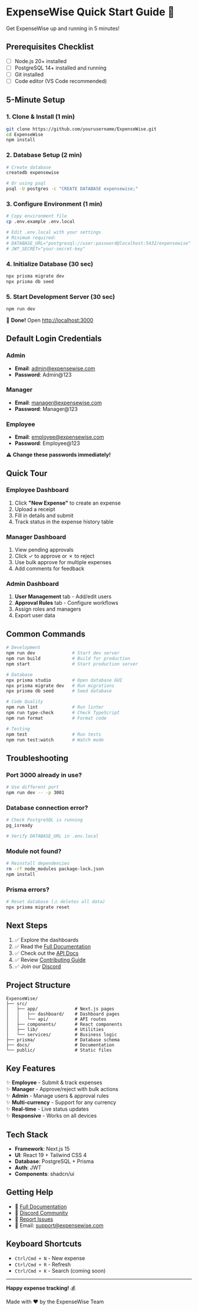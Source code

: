 # ExpenseWise Quick Start Guide 🚀

Get ExpenseWise up and running in 5 minutes!

## Prerequisites Checklist

- [ ] Node.js 20+ installed
- [ ] PostgreSQL 14+ installed and running
- [ ] Git installed
- [ ] Code editor (VS Code recommended)

## 5-Minute Setup

### 1. Clone & Install (1 min)

```bash
git clone https://github.com/yourusername/ExpenseWise.git
cd ExpenseWise
npm install
```

### 2. Database Setup (2 min)

```bash
# Create database
createdb expensewise

# Or using psql
psql -U postgres -c "CREATE DATABASE expensewise;"
```

### 3. Configure Environment (1 min)

```bash
# Copy environment file
cp .env.example .env.local

# Edit .env.local with your settings
# Minimum required:
# DATABASE_URL="postgresql://user:password@localhost:5432/expensewise"
# JWT_SECRET="your-secret-key"
```

### 4. Initialize Database (30 sec)

```bash
npx prisma migrate dev
npx prisma db seed
```

### 5. Start Development Server (30 sec)

```bash
npm run dev
```

🎉 **Done!** Open [http://localhost:3000](http://localhost:3000)

## Default Login Credentials

### Admin
- **Email**: admin@expensewise.com
- **Password**: Admin@123

### Manager
- **Email**: manager@expensewise.com
- **Password**: Manager@123

### Employee
- **Email**: employee@expensewise.com
- **Password**: Employee@123

⚠️ **Change these passwords immediately!**

## Quick Tour

### Employee Dashboard
1. Click **"New Expense"** to create an expense
2. Upload a receipt
3. Fill in details and submit
4. Track status in the expense history table

### Manager Dashboard
1. View pending approvals
2. Click ✓ to approve or ✗ to reject
3. Use bulk approve for multiple expenses
4. Add comments for feedback

### Admin Dashboard
1. **User Management** tab - Add/edit users
2. **Approval Rules** tab - Configure workflows
3. Assign roles and managers
4. Export user data

## Common Commands

```bash
# Development
npm run dev              # Start dev server
npm run build            # Build for production
npm start                # Start production server

# Database
npx prisma studio        # Open database GUI
npx prisma migrate dev   # Run migrations
npx prisma db seed       # Seed database

# Code Quality
npm run lint             # Run linter
npm run type-check       # Check TypeScript
npm run format           # Format code

# Testing
npm test                 # Run tests
npm run test:watch       # Watch mode
```

## Troubleshooting

### Port 3000 already in use?
```bash
# Use different port
npm run dev -- -p 3001
```

### Database connection error?
```bash
# Check PostgreSQL is running
pg_isready

# Verify DATABASE_URL in .env.local
```

### Module not found?
```bash
# Reinstall dependencies
rm -rf node_modules package-lock.json
npm install
```

### Prisma errors?
```bash
# Reset database (⚠️ deletes all data)
npx prisma migrate reset
```

## Next Steps

1. ✅ Explore the dashboards
2. ✅ Read the [Full Documentation](./docs/SETUP.md)
3. ✅ Check out the [API Docs](./docs/API.md)
4. ✅ Review [Contributing Guide](./CONTRIBUTING.md)
5. ✅ Join our [Discord](https://discord.gg/expensewise)

## Project Structure

```
ExpenseWise/
├── src/
│   ├── app/              # Next.js pages
│   │   ├── dashboard/    # Dashboard pages
│   │   └── api/          # API routes
│   ├── components/       # React components
│   ├── lib/              # Utilities
│   └── services/         # Business logic
├── prisma/               # Database schema
├── docs/                 # Documentation
└── public/               # Static files
```

## Key Features

✨ **Employee** - Submit & track expenses  
✨ **Manager** - Approve/reject with bulk actions  
✨ **Admin** - Manage users & approval rules  
✨ **Multi-currency** - Support for any currency  
✨ **Real-time** - Live status updates  
✨ **Responsive** - Works on all devices  

## Tech Stack

- **Framework**: Next.js 15
- **UI**: React 19 + Tailwind CSS 4
- **Database**: PostgreSQL + Prisma
- **Auth**: JWT
- **Components**: shadcn/ui

## Getting Help

- 📖 [Full Documentation](./README.md)
- 💬 [Discord Community](https://discord.gg/expensewise)
- 🐛 [Report Issues](https://github.com/yourusername/ExpenseWise/issues)
- 📧 Email: support@expensewise.com

## Keyboard Shortcuts

- `Ctrl/Cmd + N` - New expense
- `Ctrl/Cmd + R` - Refresh
- `Ctrl/Cmd + K` - Search (coming soon)

---

**Happy expense tracking!** 💰

Made with ❤️ by the ExpenseWise Team
